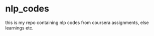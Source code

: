 nlp_codes
=========

this is my repo containing nlp codes from coursera assignments, else learnings etc.
